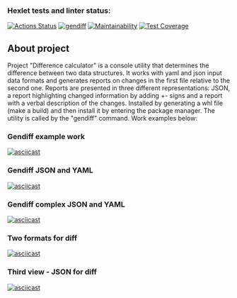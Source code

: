 ### Hexlet tests and linter status:
[![Actions Status](https://github.com/MatveiKhmyzov/python-project-50/workflows/hexlet-check/badge.svg)](https://github.com/MatveiKhmyzov/python-project-50/actions)
[![gendiff](https://github.com/MatveiKhmyzov/python-project-50/actions/workflows/gendiff.yml/badge.svg)](https://github.com/MatveiKhmyzov/python-project-50/actions/workflows/gendiff.yml)
[![Maintainability](https://api.codeclimate.com/v1/badges/4342d0903078ab87467f/maintainability)](https://codeclimate.com/github/MatveiKhmyzov/python-project-50/maintainability)
[![Test Coverage](https://api.codeclimate.com/v1/badges/4342d0903078ab87467f/test_coverage)](https://codeclimate.com/github/MatveiKhmyzov/python-project-50/test_coverage)
## About project
Project "Difference calculator" is a console utility that determines the difference between two data structures.
It works with yaml and json input data formats and generates reports on changes in the first file relative to the second one. Reports are presented in three different representations: JSON,
a report highlighting changed information by adding +- signs and a report with a verbal description of the changes.
Installed by generating a whl file (make a build) and then install it by entering the package manager.
The utility is called by the "gendiff" command. Work examples below:
### Gendiff example work
[![asciicast](https://asciinema.org/a/G5To8to4IB5zAZMqXg8ZiUR9y.svg)](https://asciinema.org/a/G5To8to4IB5zAZMqXg8ZiUR9y)
### Gendiff JSON and YAML
[![asciicast](https://asciinema.org/a/GgHkN1TdFnLAdRMHLrmtDHvNm.svg)](https://asciinema.org/a/GgHkN1TdFnLAdRMHLrmtDHvNm)
### Gendiff complex JSON and YAML
[![asciicast](https://asciinema.org/a/1binutmnsJjPsHrpUFsKdVPYS.svg)](https://asciinema.org/a/1binutmnsJjPsHrpUFsKdVPYS)
### Two formats for diff
[![asciicast](https://asciinema.org/a/OH51Qddj91rUkwBvbbUd4beND.svg)](https://asciinema.org/a/OH51Qddj91rUkwBvbbUd4beND)
### Third view - JSON for diff
[![asciicast](https://asciinema.org/a/8vI3f697QOQAQBnWcoPLfE2Bw.svg)](https://asciinema.org/a/8vI3f697QOQAQBnWcoPLfE2Bw)

